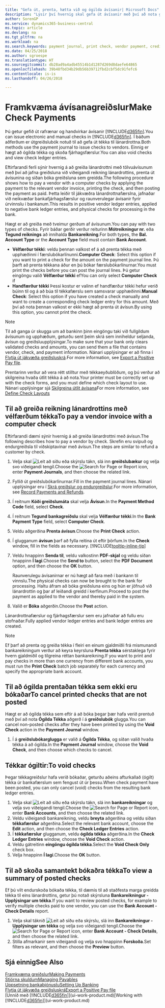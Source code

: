 ```yaml
---
title: "Gefa út, prenta, hætta við og ógilda ávísanir| Microsoft Docs"
description: "Lýsir því hvernig skal gefa út ávísanir með því að nota greiðslubók, prenta ávísanir og ógilda eða skoða ávísanafjárhagsfærslur í Business Central."
author: SorenGP
ms.service: dynamics365-business-central
ms.topic: article
ms.devlang: na
ms.tgt_pltfrm: na
ms.workload: na
ms.search.keywords: payment journal, print check, vendor payment, creditor, debt, balance due, AP
ms.date: 04/25/2018
ms.author: sgroespe
ms.translationtype: HT
ms.sourcegitcommit: db28ad9a4adb45514b1d1287d269d8daefe64865
ms.openlocfilehash: 39b48fbd34b29db56b39712fbd2cbf5dc91fefc6
ms.contentlocale: is-is
ms.lasthandoff: 04/26/2018

---
```

# <a name="make-check-payments"></a><span data-ttu-id="019a2-103">Framkvæma ávísanagreiðslur</span><span class="sxs-lookup"><span data-stu-id="019a2-103">Make Check Payments</span></span>
<span data-ttu-id="019a2-104">Þú getur gefið út rafrænar og handvirkar ávísanir [!INCLUDE[d365fin](includes/d365fin_md.md)].</span><span class="sxs-lookup"><span data-stu-id="019a2-104">You can issue electronic and manual checks in [!INCLUDE[d365fin](includes/d365fin_md.md)].</span></span> <span data-ttu-id="019a2-105">Í báðum aðferðum er útgreiðslubók notuð til að gefa út tékka til lánardrottna.</span><span class="sxs-lookup"><span data-stu-id="019a2-105">Both methods use the payment journal to issue checks to vendors.</span></span> <span data-ttu-id="019a2-106">Einnig er hægt að ógilda tékka og skoða fjárhagsfærslur.</span><span class="sxs-lookup"><span data-stu-id="019a2-106">You can also void checks and view check ledger entries.</span></span>

<span data-ttu-id="019a2-107">Eftirfarandi ferli sýnir hvernig á að greiða lánardrottni með tölvuávísunum með því að jafna greiðsluna við viðeigandi reikning lánardrottins, prenta út ávísunina og síðan bóka greiðsluna sem greidda.</span><span class="sxs-lookup"><span data-stu-id="019a2-107">The following procedure shows how to pay a vendor with a computer checks by applying the payment to the relevant vendor invoice, printing the check, and then posting the payment as paid.</span></span> <span data-ttu-id="019a2-108">Þetta leiðir til jákvæðra lánardrottnafærslna, jafnaðar við neikvæðar bankafjárhagsfærslur og raunverulegar ávísanir fyrir úrvinnslu í bankanum.</span><span class="sxs-lookup"><span data-stu-id="019a2-108">This results in positive vendor ledger entries, applied to negative bank ledger entries, and physical checks for processing in the bank.</span></span>

<span data-ttu-id="019a2-109">Hægt er að greiða með tveimur gerðum af ávísunum.</span><span class="sxs-lookup"><span data-stu-id="019a2-109">You can pay with two types of checks.</span></span> <span data-ttu-id="019a2-110">Fyrir báðar gerðir verður reiturinn **Mótreikningur nr.** eða **Tegund reiknings** að innihalda **Bankareikning**.</span><span class="sxs-lookup"><span data-stu-id="019a2-110">For both types, the **Bal. Account Type** or the **Account Type** field must contain **Bank Account**.</span></span>

- <span data-ttu-id="019a2-111">**Vélfærður tékki**: veldu þennan valkost ef  á að prenta tékka með upphæðinni í færslubókarlínunni.</span><span class="sxs-lookup"><span data-stu-id="019a2-111">**Computer Check**: Select this option if you want to print a check for the amount on the payment journal line.</span></span> <span data-ttu-id="019a2-112">Þú þarft að prenta tékkana áður en þú bókar færslubókarlínurnar.</span><span class="sxs-lookup"><span data-stu-id="019a2-112">You must print the checks before you can post the journal lines.</span></span> <span data-ttu-id="019a2-113">Þú getur eingöngu valið **Vélfærður tékki** ef</span><span class="sxs-lookup"><span data-stu-id="019a2-113">You can only select **Computer Check** if</span></span>
- <span data-ttu-id="019a2-114">**Handfærður tékki**  Þessi kostur er valinn ef handfærður tékki hefur verið búinn til og  á að búa til tékkafærslu sem samsvarar upphæðinni.</span><span class="sxs-lookup"><span data-stu-id="019a2-114">**Manual Check**: Select this option if you have created a check manually and want to create a corresponding check ledger entry for this amount.</span></span> <span data-ttu-id="019a2-115">Með því að nota þennan valkost er ekki hægt að prenta út ávísun.</span><span class="sxs-lookup"><span data-stu-id="019a2-115">By using this option, you cannot print the check.</span></span>

> [!NOTE]  
> <span data-ttu-id="019a2-116">Til að ganga úr skugga um að bankinn þinn eingöngu taki við fullgildum ávísunum og upphæðum, geturðu sent þeim skrá sem inniheldur seljanda, ávísun og greiðsluupplýsingar.</span><span class="sxs-lookup"><span data-stu-id="019a2-116">To make sure that your bank only clears validated checks and amounts, you can send them a file that contains vendor, check, and payment information.</span></span> <span data-ttu-id="019a2-117">Nánari upplýsingar er að finna í [Flytja út jákvæða greiðsluskrá](finance-how-positive-pay.md).</span><span class="sxs-lookup"><span data-stu-id="019a2-117">For more information, see [Export a Positive Pay file](finance-how-positive-pay.md).</span></span>

<span data-ttu-id="019a2-118">Prentarinn verður að vera rétt stilltur með tékkaeyðublöðum, og þú verður að skilgreina hvaða útlit tékka á að nota.</span><span class="sxs-lookup"><span data-stu-id="019a2-118">Your printer must be correctly set up with the check forms, and you must define which check layout to use.</span></span> <span data-ttu-id="019a2-119">Nánari upplýsingar sjá [Skilgreina útlit ávísana](finance-how-define-check-layouts.md)</span><span class="sxs-lookup"><span data-stu-id="019a2-119">For more information, see [Define Check Layouts](finance-how-define-check-layouts.md)</span></span>

## <a name="to-pay-a-vendor-invoice-with-a-computer-check"></a><span data-ttu-id="019a2-120">Til að greiða reikning lánardrottins með vélfærðum tékka</span><span class="sxs-lookup"><span data-stu-id="019a2-120">To pay a vendor invoice with a computer check</span></span>
<span data-ttu-id="019a2-121">Eftirfarandi dæmi sýnir hvernig á að greiða lánardrottni með ávísun.</span><span class="sxs-lookup"><span data-stu-id="019a2-121">The following describes how to pay a vendor by check.</span></span> <span data-ttu-id="019a2-122">Skrefin eru svipuð og endurgreiðsla til viðskiptavinar með ávísun.</span><span class="sxs-lookup"><span data-stu-id="019a2-122">The steps are similar to refund a customer by check.</span></span>

1. <span data-ttu-id="019a2-123">Velja skal ![Leit að síðu eða skýrslu](media/ui-search/search_small.png "Leit að síðu eða skýrslu táknið") tákn, slá inn **greiðslubækur** og velja svo viðeigandi tengil.</span><span class="sxs-lookup"><span data-stu-id="019a2-123">Choose the ![Search for Page or Report](media/ui-search/search_small.png "Search for Page or Report icon") icon, enter **Payment Journals**, and then choose the related link.</span></span>
2. <span data-ttu-id="019a2-124">Fyllið út greiðslubókarlínurnar.</span><span class="sxs-lookup"><span data-stu-id="019a2-124">Fill in the payment journal lines.</span></span> <span data-ttu-id="019a2-125">Nánari upplýsingar eru í [Skrá greiðslur og endurgreiðslur](payables-how-post-payments-refunds.md).</span><span class="sxs-lookup"><span data-stu-id="019a2-125">For more information, see [Record Payments and Refunds](payables-how-post-payments-refunds.md).</span></span>
3. <span data-ttu-id="019a2-126">Í reitnum **Kóði greiðslumáta** skal velja **Ávísun**.</span><span class="sxs-lookup"><span data-stu-id="019a2-126">In the **Payment Method Code** field, select **Check**.</span></span>
4. <span data-ttu-id="019a2-127">Í reitnum **Tegund bankagreiðslu** skal velja **Vélfærður tékki**.</span><span class="sxs-lookup"><span data-stu-id="019a2-127">In the **Bank Payment Type** field, select **Computer Check**.</span></span>
5. <span data-ttu-id="019a2-128">Veldu aðgerðina **Prenta ávísun**.</span><span class="sxs-lookup"><span data-stu-id="019a2-128">Choose the **Print Check** action.</span></span>
6. <span data-ttu-id="019a2-129">Í glugganum **ávísun** þarf að fylla reitina út eftir þörfum.</span><span class="sxs-lookup"><span data-stu-id="019a2-129">In the **Check** window, fill in the fields as necessary.</span></span> [!INCLUDE[tooltip-inline-tip](includes/tooltip-inline-tip_md.md)]
7. <span data-ttu-id="019a2-130">Veldu hnappinn **Senda til**, veldu valkostinn **PDF-skjal** og veldu síðan hnappinn **Í lagi**.</span><span class="sxs-lookup"><span data-stu-id="019a2-130">Choose the **Send to** button, select the **PDF Document** option, and then choose the **OK** button.</span></span>

    <span data-ttu-id="019a2-131">Raunverulegu ávísanirnar er nú hægt að fara með í bankann til vinnslu.</span><span class="sxs-lookup"><span data-stu-id="019a2-131">The physical checks can now be brought to the bank for processing.</span></span> <span data-ttu-id="019a2-132">Haltu áfram að bóka greiðsluna eins og hún er jöfnuð við lánardrottin og þar af leiðandi greidd í kerfinum.</span><span class="sxs-lookup"><span data-stu-id="019a2-132">Proceed to post the payment as applied to the vendor and thereby paid in the system.</span></span>
8. <span data-ttu-id="019a2-133">Valið er **Bóka** aðgerðin.</span><span class="sxs-lookup"><span data-stu-id="019a2-133">Choose the **Post** action.</span></span>

<span data-ttu-id="019a2-134">Lánardrottnafærslur og fjárhagsfærslur sem eru jafnaðar að fullu eru stofnaðar.</span><span class="sxs-lookup"><span data-stu-id="019a2-134">Fully applied vendor ledger entries and bank ledger entries are created.</span></span>

> [!NOTE]  
> <span data-ttu-id="019a2-135">Ef þarf að prenta og greiða tékka í fleiri en einum gjaldmiðli frá mismunandi bankareikningum verður að keyra keyrsluna **Prenta tékka** sérstaklega fyrir hvern gjaldmiðil og tilgreina réttan bankareikning.</span><span class="sxs-lookup"><span data-stu-id="019a2-135">If you want to print and pay checks in more than one currency from different bank accounts, you must run the **Print Check** batch job separately for each currency and specify the appropriate bank account.</span></span>

## <a name="to-cancel-printed-checks-that-are-not-posted"></a><span data-ttu-id="019a2-136">Til að ógilda prentaðan tékka sem ekki eru bókaðar</span><span class="sxs-lookup"><span data-stu-id="019a2-136">To cancel printed checks that are not posted</span></span>
<span data-ttu-id="019a2-137">Hægt er að ógilda tékka sem eftir á að bóka þegar þær hafa verið prentuð með því að nota **Ógilda Tékka** aðgerð í á **greiðslubók** glugga.</span><span class="sxs-lookup"><span data-stu-id="019a2-137">You can cancel non-posted checks after they have been printed by using the **Void Check** action in the **Payment Journal** window.</span></span>

1. <span data-ttu-id="019a2-138">Í á **greiðslubókarglugga** er valið á **Ógilda Tékka**, og síðan valið hvaða tékka á að ógilda.</span><span class="sxs-lookup"><span data-stu-id="019a2-138">In the **Payment Journal** window, choose the **Void Check**, and then choose which checks to cancel.</span></span>

## <a name="to-void-checks"></a><span data-ttu-id="019a2-139">Tékkar ógiltir:</span><span class="sxs-lookup"><span data-stu-id="019a2-139">To void checks</span></span>
<span data-ttu-id="019a2-140">Þegar tékkagreiðslur hafa verið bókaðar, geturðu aðeins afturkallað (ógilt) tékka úr bankafærslum sem fengust út úr þessu.</span><span class="sxs-lookup"><span data-stu-id="019a2-140">When check payment have been posted, you can only cancel (void) checks from the resulting bank ledger entries.</span></span>

1. <span data-ttu-id="019a2-141">Velja skal ![Leit að síðu eða skýrslu](media/ui-search/search_small.png "Leit að síðu eða skýrslu táknið") tákn, slá inn **bankareikningar** og velja svo viðeigandi tengil.</span><span class="sxs-lookup"><span data-stu-id="019a2-141">Choose the ![Search for Page or Report](media/ui-search/search_small.png "Search for Page or Report icon") icon, enter **Bank Accounts**, and then choose the related link.</span></span>
2. <span data-ttu-id="019a2-142">Veldu viðeigandi bankareikning, veldu **breyta** aðgerðina og veldu síðan **tékkafærslur** aðgerðina.</span><span class="sxs-lookup"><span data-stu-id="019a2-142">Select the relevant bank account, choose the **Edit** action, and then choose the **Check Ledger Entries** action.</span></span>
3. <span data-ttu-id="019a2-143">Í **tékkafærslur** glugganum, veldu **ógilda tékka** aðgerðina.</span><span class="sxs-lookup"><span data-stu-id="019a2-143">In the **Check Ledger Entries** window, choose the **Void Check** action.</span></span>
4. <span data-ttu-id="019a2-144">Veldu gátreitinn **eingöngu ógilda tékka**.</span><span class="sxs-lookup"><span data-stu-id="019a2-144">Select the **Void Check Only** check box.</span></span>
5. <span data-ttu-id="019a2-145">Velja hnappinn **Í lagi**.</span><span class="sxs-lookup"><span data-stu-id="019a2-145">Choose the **OK** button.</span></span>

## <a name="to-view-a-summary-of-posted-checks"></a><span data-ttu-id="019a2-146">Til að skoða samantekt bókaðra tékka</span><span class="sxs-lookup"><span data-stu-id="019a2-146">To view a summary of posted checks</span></span>
<span data-ttu-id="019a2-147">Ef þú vilt endurskoða bókaða tékka, til dæmis til að staðfesta marga greidda tékka til eins lánardrottins, getur þú notað skýrsluna **Bankareikningur - Upplýsingar um tékka**.</span><span class="sxs-lookup"><span data-stu-id="019a2-147">If you want to review posted checks, for example to verify multiple checks paid to one vendor, you can use the **Bank Account - Check Details** report.</span></span>
1. <span data-ttu-id="019a2-148">Velja skal táknið ![Leit að síðu eða skýrslu](media/ui-search/search_small.png "Leit að síðu eða skýrslu táknið"), slá inn **Bankareikningur - Upplýsingar um tékka** og velja svo viðeigandi tengil.</span><span class="sxs-lookup"><span data-stu-id="019a2-148">Choose the ![Search for Page or Report](media/ui-search/search_small.png "Search for Page or Report icon") icon, enter **Bank Account - Check Details**, and then choose the related link.</span></span>
2. <span data-ttu-id="019a2-149">Stilla afmarkanir sem viðeigandi og velja svo hnappinn **Forskoða**.</span><span class="sxs-lookup"><span data-stu-id="019a2-149">Set filters as relevant, and then choose the **Preview** button.</span></span>

## <a name="see-also"></a><span data-ttu-id="019a2-150">Sjá einnig</span><span class="sxs-lookup"><span data-stu-id="019a2-150">See Also</span></span>
[<span data-ttu-id="019a2-151">Framkvæma greiðslur</span><span class="sxs-lookup"><span data-stu-id="019a2-151">Making Payments</span></span>](payables-make-payments.md)  
[<span data-ttu-id="019a2-152">Stjórna skuldum</span><span class="sxs-lookup"><span data-stu-id="019a2-152">Managing Payables</span></span>](payables-manage-payables.md)  
[<span data-ttu-id="019a2-153">Uppsetning bankaþjónustu</span><span class="sxs-lookup"><span data-stu-id="019a2-153">Setting Up Banking</span></span>](bank-setup-banking.md)  
[<span data-ttu-id="019a2-154">Flytja út jákvæða greiðsluskrá</span><span class="sxs-lookup"><span data-stu-id="019a2-154">Export a Positive Pay file</span></span>](finance-how-positive-pay.md)  
<span data-ttu-id="019a2-155">[Unnið með [!INCLUDE[d365fin](includes/d365fin_md.md)]](ui-work-product.md)</span><span class="sxs-lookup"><span data-stu-id="019a2-155">[Working with [!INCLUDE[d365fin](includes/d365fin_md.md)]](ui-work-product.md)</span></span>  

